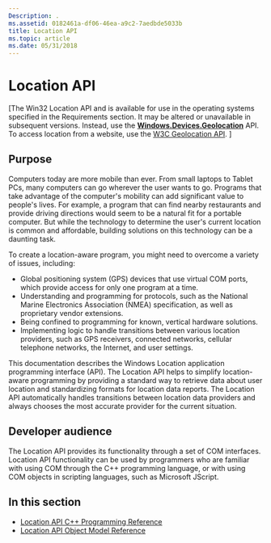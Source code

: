 ```yaml
---
Description: .
ms.assetid: 0182461a-df06-46ea-a9c2-7aedbde5033b
title: Location API
ms.topic: article
ms.date: 05/31/2018
---
```


# Location API

\[The Win32 Location API and is available for use in the operating systems specified in the Requirements section. It may be altered or unavailable in subsequent versions. Instead, use the [**Windows.Devices.Geolocation**](/uwp/api/Windows.Devices.Geolocation) API. To access location from a website, use the [W3C Geolocation API](/previous-versions/windows/internet-explorer/ie-developer/samples/gg589513(v=vs.85)). \]

## Purpose

Computers today are more mobile than ever. From small laptops to Tablet PCs, many computers can go wherever the user wants to go. Programs that take advantage of the computer's mobility can add significant value to people's lives. For example, a program that can find nearby restaurants and provide driving directions would seem to be a natural fit for a portable computer. But while the technology to determine the user's current location is common and affordable, building solutions on this technology can be a daunting task.

To create a location-aware program, you might need to overcome a variety of issues, including:

-   Global positioning system (GPS) devices that use virtual COM ports, which provide access for only one program at a time.
-   Understanding and programming for protocols, such as the National Marine Electronics Association (NMEA) specification, as well as proprietary vendor extensions.
-   Being confined to programming for known, vertical hardware solutions.
-   Implementing logic to handle transitions between various location providers, such as GPS receivers, connected networks, cellular telephone networks, the Internet, and user settings.

This documentation describes the Windows Location application programming interface (API). The Location API helps to simplify location-aware programming by providing a standard way to retrieve data about user location and standardizing formats for location data reports. The Location API automatically handles transitions between location data providers and always chooses the most accurate provider for the current situation.

## Developer audience

The Location API provides its functionality through a set of COM interfaces. Location API functionality can be used by programmers who are familiar with using COM through the C++ programming language, or with using COM objects in scripting languages, such as Microsoft JScript.

## In this section

-   [Location API C++ Programming Reference](windows-location-programming-reference.md)
-   [Location API Object Model Reference](windows-location-script-programming-reference.md)

 

 